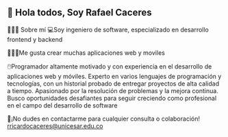 ## 👋 Hola todos, Soy Rafael Caceres 

👨🏼‍💻 Sobre mí
💻Soy ingeniero de software, especializado en desarrollo frontend y backend

👨🏼‍💻Me gusta crear muchas aplicaciones web y moviles

🖱️Programador altamente motivado y con experiencia en el desarrollo de aplicaciones web y móviles. Experto en varios lenguajes de programación y tecnologías, con un historial probado de entregar proyectos de alta calidad a tiempo. Apasionado por la resolución de problemas y la mejora continua. Busco oportunidades desafiantes para seguir creciendo como profesional en el campo del desarrollo de software

📧¡No dudes en contactarme para cualquier consulta o colaboración! rricardocaceres@unicesar.edu.co


<!--
**RafaelCaceres98/RafaelCaceres98** is a ✨ _special_ ✨ repository because its `README.md` (this file) appears on your GitHub profile.

Here are some ideas to get you started:

- 🔭 I’m currently working on ...
- 🌱 I’m currently learning ...
- 👯 I’m looking to collaborate on ...
- 🤔 I’m looking for help with ...
- 💬 Ask me about ...
- 📫 How to reach me: ...
- 😄 Pronouns: ...
- ⚡ Fun fact: ...
-->

